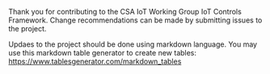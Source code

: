 Thank you for contributing to the CSA IoT Working Group IoT Controls Framework. Change recommendations can be made by submitting issues to the project. 

Updaes to the project should be done using markdown language. You may use this markdown table generator to create new tables: 
https://www.tablesgenerator.com/markdown_tables
